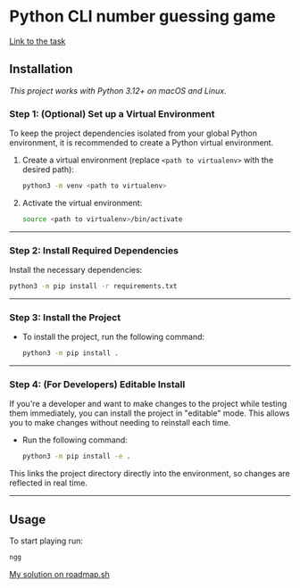 # Python CLI number guessing game
[Link to the task](https://roadmap.sh/projects/number-guessing-game)

## Installation

*This project works with Python 3.12+ on macOS and Linux.*

### Step 1: (Optional) Set up a Virtual Environment

To keep the project dependencies isolated from your global Python environment,
it is recommended to create a Python virtual environment.

1. Create a virtual environment (replace `<path to virtualenv>` with the desired path):
    ```bash
    python3 -m venv <path to virtualenv>
    ```

2. Activate the virtual environment:
    ```bash
    source <path to virtualenv>/bin/activate
    ```

---

### Step 2: Install Required Dependencies

Install the necessary dependencies:
```bash
python3 -m pip install -r requirements.txt
```

---

### Step 3: Install the Project

- To install the project, run the following command:
    ```bash
    python3 -m pip install .
    ```

---

### Step 4: (For Developers) Editable Install

If you're a developer and want to make changes to the project while testing them
immediately, you can install the project in "editable" mode. This allows you to
make changes without needing to reinstall each time.

- Run the following command:
    ```bash
    python3 -m pip install -e .
    ```

This links the project directory directly into the environment, so changes are
reflected in real time.

---

## Usage

To start playing run:
```bash
ngg
```
[My solution on roadmap.sh](https://roadmap.sh/projects/number-guessing-game/solutions?u=67c894f5fe4b7df03b736ad6)
